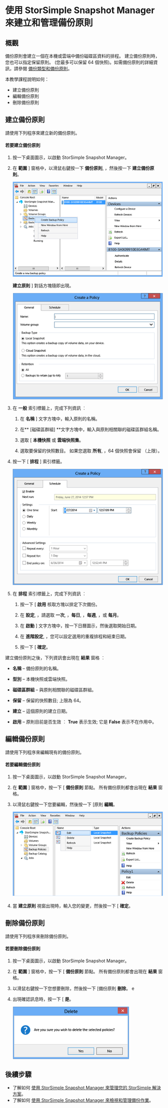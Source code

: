 <properties 
   pageTitle="StorSimple Snapshot Manager 備份原則 | Microsoft Azure"
   description="描述如何使用 StorSimple Snapshot Manager MMC 嵌入式管理單元，來建立和管理控制已排定之備份的備份原則。"
   services="storsimple"
   documentationCenter="NA"
   authors="SharS"
   manager="carolz"
   editor="" />
<tags 
   ms.service="storsimple"
   ms.devlang="NA"
   ms.topic="article"
   ms.tgt_pltfrm="NA"
   ms.workload="TBD"
   ms.date="09/15/2015"
   ms.author="v-sharos" />

# 使用 StorSimple Snapshot Manager 來建立和管理備份原則

## 概觀

備份原則會建立一個在本機或雲端中備份磁碟區資料的排程。 建立備份原則時，您也可以指定保留原則。 (您最多可以保留 64 個快照)。如需備份原則的詳細資訊，請參閱 [備份類型和備份原則](storsimple-what-is-snapshot-manager.md#backup-types-and-backup-policies)。

本教學課程說明如何：

- 建立備份原則 
- 編輯備份原則 
- 刪除備份原則 

## 建立備份原則

請使用下列程序來建立新的備份原則。

#### 若要建立備份原則

1. 按一下桌面圖示，以啟動 StorSimple Snapshot Manager。

2. 在 **範圍** ] 窗格中，以滑鼠右鍵按一下 **備份原則**, ，然後按一下 **建立備份原則**。

    ![建立備份原則](./media/storsimple-snapshot-manager-manage-backup-policies/HCS_SSM_Create_BU_policy.png)

     **建立原則** ] 對話方塊隨即出現。 

    ![建立原則 - 一般索引標籤](./media/storsimple-snapshot-manager-manage-backup-policies/HCS_SSM_Create_policy_general.png)

3. 在 **一般** 索引標籤上，完成下列資訊 ︰

   1. 在 **名稱** ] 文字方塊中，輸入原則的名稱。

   2. 在** [磁碟區群組] **文字方塊中，輸入與原則相關聯的磁碟區群組名稱。

   3. 選取 [ **本機快照** 或 **雲端快照集**。

   4. 選取要保留的快照數目。 如果您選取 **所有**, ，64 個快照會保留 （上限）。 

4. 按一下 [ **排程** ] 索引標籤。

    ![建立原則 - 排程索引標籤](./media/storsimple-snapshot-manager-manage-backup-policies/HCS_SSM_Create_policy_schedule.png)

5. 在 **排程** 索引標籤上，完成下列資訊 ︰ 

   1. 按一下 [ **啟用** 核取方塊以排定下次備份。

   2. 在 **設定**, ，請選取 **一次**, ，**每日**, ，**每週**, ，或 **每月**。 

   3. 在 **啟動** ] 文字方塊中，按一下日曆圖示，然後選取開始日期。

   4. 在 **進階設定**, ，您可以設定選用的重複排程和結束日期。

   5. 按一下 [ **確定**。

建立備份原則之後，下列資訊會出現在 **結果** 窗格 ︰

- **名稱** – 備份原則的名稱。

- **型別** – 本機快照或雲端快照。

- **磁碟區群組** – 與原則相關聯的磁碟區群組。

- **保留** – 保留的快照數目; 上限為 64。

- **建立** – 這個原則的建立日期。

- **啟用** – 原則目前是否生效 ︰ **True** 表示生效; 它是 **False** 表示不在作用中。 

## 編輯備份原則

請使用下列程序來編輯現有的備份原則。

#### 若要編輯備份原則

1. 按一下桌面圖示，以啟動 StorSimple Snapshot Manager。 

2. 在 **範圍** ] 窗格中，按一下 [ **備份原則** 節點。 所有備份原則都會出現在 **結果** 窗格。 

3. 以滑鼠右鍵按一下您要編輯，然後按一下 [原則 **編輯**。 

    ![編輯備份原則](./media/storsimple-snapshot-manager-manage-backup-policies/HCS_SSM_Edit_BU_policy.png) 

4. 當 **建立原則** 視窗出現時，輸入您的變更，然後按一下 [ **確定**。 

## 刪除備份原則

請使用下列程序來刪除備份原則。

#### 若要刪除備份原則

1. 按一下桌面圖示，以啟動 StorSimple Snapshot Manager。 

2. 在 **範圍** ] 窗格中，按一下 [ **備份原則** 節點。 所有備份原則都會出現在 **結果** 窗格。 

3. 以滑鼠右鍵按一下您想要刪除，然後按一下 [備份原則 **刪除**。 
e
4. 出現確認訊息時，按一下 [ **是**。

    ![確認刪除備份原則](./media/storsimple-snapshot-manager-manage-backup-policies/HCS_SSM_Delete_BU_policy.png)

## 後續步驟

- 了解如何 [使用 StorSimple Snapshot Manager 來管理您的 StorSimple 解決方案](storsimple-snapshot-manager-admin.md)。
- 了解如何 [使用 StorSimple Snapshot Manager 來檢視和管理備份作業](storsimple-snapshot-manager-manage-backup-jobs.md)。

